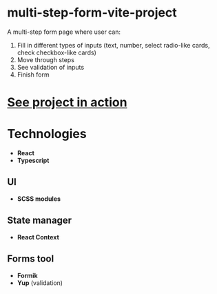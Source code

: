 # multi-step-form-vite-project

A multi-step form page where user can:
1. Fill in different types of inputs (text, number, select radio-like cards, check checkbox-like cards)
2. Move through steps
3. See validation of inputs
4. Finish form

# [See project in action](https://multi-step-form-vite-project.vercel.app/)

# Technologies

- **React**
- **Typescript**

## UI 

- **SCSS modules**

## State manager

- **React Context**

## Forms tool

- **Formik**
- **Yup** (validation)
